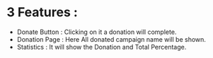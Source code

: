 # 3 Features :
- Donate Button : Clicking on it a donation will complete.
- Donation Page : Here All donated campaign name will be shown.
- Statistics : It will show the Donation and Total Percentage.
